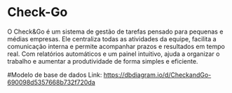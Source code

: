 # Check-Go
O Check&Go é um sistema de gestão de tarefas pensado para pequenas e médias empresas. Ele centraliza todas as atividades da equipe, facilita a comunicação interna e permite acompanhar prazos e resultados em tempo real. Com relatórios automáticos e um painel intuitivo, ajuda a organizar o trabalho e aumentar a produtividade de forma simples e eficiente.

#Modelo de base de dados
Link: https://dbdiagram.io/d/CheckandGo-690098d5357668b732f720da

